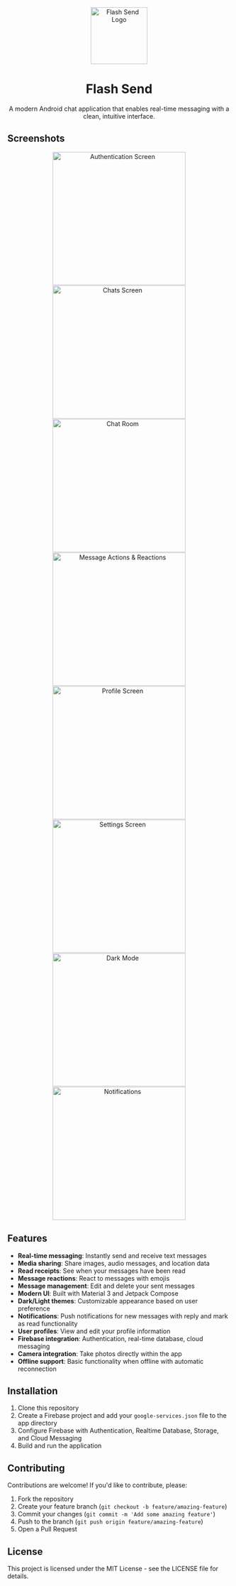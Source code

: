 <div align="center">
   <img src="app/src/main/res/mipmap-xxxhdpi/ic_launcher_foreground.png" alt="Flash Send Logo"
    width="128">

# Flash Send
A modern Android chat application that enables real-time messaging with a clean, intuitive interface.

</div>


## Screenshots

<div align="center" style="display: flex; flex-wrap: wrap; justify-content: center; gap: 1px;">
    <img src="screenShots/authentication-portrait.webp" width="300" alt="Authentication Screen">
    <img src="screenShots/home_screen-portrait.webp" width="300" alt="Chats Screen">
    <img src="screenShots/messages_screen-portrait.webp" width="300" alt="Chat Room">
    <img src="screenShots/message_actions-portrait.webp" width="300" alt="Message Actions & Reactions">
    <img src="screenShots/profile_screen-portrait.webp" width="300" alt="Profile Screen">
    <img src="screenShots/settings-portrait.webp" width="300" alt="Settings Screen">
    <img src="screenShots/home_screen_dark-portrait.webp" width="300" alt="Dark Mode">
    <img src="screenShots/notifications-portrait.webp" width="300" alt="Notifications">
</div>

## Features

- **Real-time messaging**: Instantly send and receive text messages
- **Media sharing**: Share images, audio messages, and location data
- **Read receipts**: See when your messages have been read
- **Message reactions**: React to messages with emojis
- **Message management**: Edit and delete your sent messages
- **Modern UI**: Built with Material 3 and Jetpack Compose
- **Dark/Light themes**: Customizable appearance based on user preference
- **Notifications**: Push notifications for new messages with reply and mark as read functionality
- **User profiles**: View and edit your profile information
- **Firebase integration**: Authentication, real-time database, cloud messaging
- **Camera integration**: Take photos directly within the app
- **Offline support**: Basic functionality when offline with automatic reconnection

## Installation

1. Clone this repository
2. Create a Firebase project and add your `google-services.json` file to the app directory
3. Configure Firebase with Authentication, Realtime Database, Storage, and Cloud Messaging
4. Build and run the application

## Contributing

Contributions are welcome! If you'd like to contribute, please:

1. Fork the repository
2. Create your feature branch (`git checkout -b feature/amazing-feature`)
3. Commit your changes (`git commit -m 'Add some amazing feature'`)
4. Push to the branch (`git push origin feature/amazing-feature`)
5. Open a Pull Request

## License

This project is licensed under the MIT License - see the LICENSE file for details.
